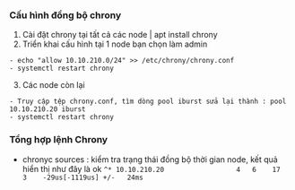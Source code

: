 ### Cấu hình đồng bộ chrony
1. Cài đặt chrony tại tất cả các node | apt install chrony
2. Triển khai cấu hình tại 1 node bạn chọn làm admin
```
- echo "allow 10.10.210.0/24" >> /etc/chrony/chrony.conf
- systemctl restart chrony
```
3. Các node còn lại
```
- Truy cập tệp chrony.conf, tìm dòng pool iburst sửa lại thành : pool 10.10.210.20 iburst
- systemctl restart chrony
```
### Tổng hợp lệnh Chrony
- chronyc sources : kiểm tra trạng thái đồng bộ thời gian node, kết quả hiển thị như đây là ok
`^* 10.10.210.20                  4   6    17     3    -29us[-1119us] +/-   24ms`
